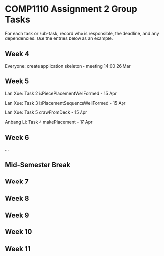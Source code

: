 # COMP1110 Assignment 2 Group Tasks

For each task or sub-task, record who is responsible, the deadline, and any dependencies.
Use the entries below as an example.

## Week 4

Everyone: create application skeleton - meeting 14:00 26 Mar

## Week 5

Lan Xue: Task 2 isPiecePlacementWellFormed - 15 Apr

Lan Xue: Task 3 isPlacementSequenceWellFormed - 15 Apr

Lan Xue: Task 5 drawFromDeck - 15 Apr

Anbang Li: Task 4 makePlacement - 17 Apr

## Week 6

...

## Mid-Semester Break

## Week 7

## Week 8

## Week 9

## Week 10

## Week 11
